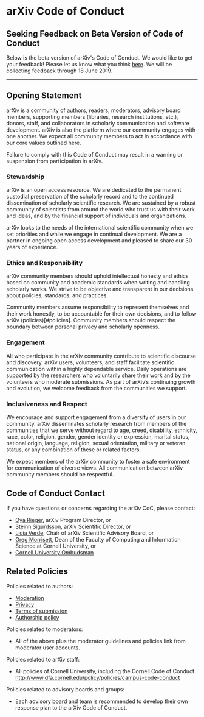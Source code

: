 # arXiv Code of Conduct

## Seeking Feedback on Beta Version of Code of Conduct
  
Below is the beta version of arXiv's Code of Conduct. We would like to get your feedback! Please let us know what you think [here](https://cornell.qualtrics.com/jfe/form/SV_eQDZib6K66o6gD3). We will be collecting feedback through 18 June 2019.

---

## Opening Statement 

arXiv is a community of authors, readers, moderators, advisory board members, supporting members (libraries, research institutions, etc.), donors, staff, and collaborators in scholarly communication and software development. arXiv is also the  platform where our community engages with one another. We expect all community members to act in accordance with our core values outlined here.

Failure to comply with this Code of Conduct may result in a warning or suspension from participation in arXiv.

### Stewardship

arXiv is an open access resource. We are dedicated to the permanent custodial preservation of the scholarly record and to the continued dissemination of scholarly scientific research. We are sustained by a robust community of scientists from around the world who trust us with their work and ideas, and by the financial support of individuals and organizations. 

arXiv looks to the needs of the international scientific community when we set priorities and while we engage in continual development. We are a partner in ongoing open access development and pleased to share our 30 years of experience.

### Ethics and Responsibility

arXiv community members should uphold intellectual honesty and ethics based on community and academic standards when writing and handling scholarly works. We strive to be objective and transparent in our decisions about policies, standards, and practices.

Community members assume responsibility to represent themselves and their work honestly, to be accountable for their own decisions, and to follow arXiv (policies)[#policies]. Community members should respect the boundary between personal privacy and scholarly openness.

### Engagement

All who participate in the arXiv community contribute to scientific discourse and discovery. arXiv users, volunteers, and staff facilitate scientific communication within a highly dependable service. Daily operations are supported by the researchers who voluntarily share their work and by the volunteers who moderate submissions. As part of arXiv’s continuing growth and evolution, we welcome feedback from the communities we support.

### Inclusiveness and Respect

We encourage and support engagement from a diversity of users in our community. arXiv disseminates scholarly research from members of the communities that we serve without regard to age, creed, disability, ethnicity, race, color, religion, gender, gender identity or expression, marital status, national origin, language, religion, sexual orientation, military or veteran status, or any combination of these or related factors. 

We expect members of the arXiv community to foster a safe environment for communication of diverse views. All communication between arXiv community members should be respectful. 


## Code of Conduct Contact

If you have questions or concerns regarding the arXiv CoC, please contact:

- [Oya Rieger](mailto:oyr1@cornell.edu), arXiv Program Director, or
- [Steinn Sigurdsson](mailto:ss3783@cornell.edu), arXiv Scientific Director, or 
- [Licia Verde](mailto:liciaverde@icc.ub.edu), Chair of arXiv Scientific Advisory Board, or
- [Greg Morrisett](mailto:jgm19@cornell.edu), Dean of the Faculty of Computing and Information Science at Cornell University, or
- [Cornell University Ombudsman](https://www.ombudsman.cornell.edu/)

<span id="policies"></span>

## Related Policies

Policies related to authors:

- [Moderation](../moderation) 
- [Privacy](privacy_policy)
- [Terms of submission](../terms_of_submission)
- [Authorship policy](../registerhelp)

Policies related to moderators:

- All of the above plus the moderator guidelines and policies link from moderator user accounts.

Policies related to arXiv staff:

- All policies of Cornell University, including the Cornell Code of Conduct http://www.dfa.cornell.edu/policy/policies/campus-code-conduct

Policies related to advisory boards and groups:

- Each advisory board and team is recommended to develop their own response plan to the arXiv Code of Conduct.
